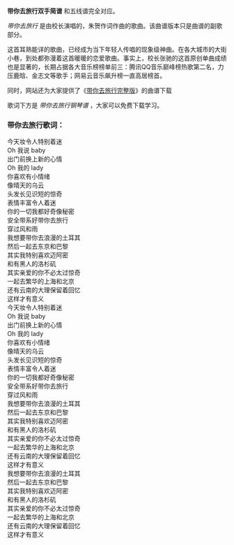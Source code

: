 

**带你去旅行双手简谱** 和五线谱完全对应。

_带你去旅行_ 是由校长演唱的，朱贺作词作曲的歌曲。该曲谱版本只是曲谱的副歌部分。

这首耳熟能详的歌曲，已经成为当下年轻人传唱的现象级神曲。在各大城市的大街小巷，到处都弥漫着这首暖暖的恋爱歌曲。事实上，校长张驰的这首原创单曲成绩也是显著的，长期占据各大音乐榜榜单前三：腾讯QQ音乐巅峰榜热歌第二名，力压鹿晗、金志文等歌手；网易云音乐飙升榜一直高居榜首。

同时，网站还为大家提供了《[带你去旅行完整版](Music-8998-带你去旅行-完整版.html "带你去旅行完整版")》的曲谱下载

歌词下方是 _带你去旅行钢琴谱_ ，大家可以免费下载学习。

### 带你去旅行歌词：

今天妆令人特别着迷  
Oh 我说 baby  
出门前换上新的心情  
Oh 我的 lady  
你喜欢有小情绪  
像晴天的乌云  
头发长见识短的惊奇  
表情丰富令人着迷  
你的一切我都好奇像秘密  
安全带系好带你去旅行  
穿过风和雨  
我想要带你去浪漫的土耳其  
然后一起去东京和巴黎  
其实我特别喜欢迈阿密  
和有黑人的洛杉矶  
其实亲爱的你不必太过惊奇  
一起去繁华的上海和北京  
还有云南的大理保留着回忆  
这样才有意义  
今天妆令人特别着迷  
Oh 我说 baby  
出门前换上新的心情  
Oh 我的 lady  
你喜欢有小情绪  
像晴天的乌云  
头发长见识短的惊奇  
表情丰富令人着迷  
你的一切我都好奇像秘密  
安全带系好带你去旅行  
穿过风和雨  
我想要带你去浪漫的土耳其  
然后一起去东京和巴黎  
其实我特别喜欢迈阿密  
和有黑人的洛杉矶  
其实亲爱的你不必太过惊奇  
一起去繁华的上海和北京  
还有云南的大理保留着回忆  
这样才有意义  
我想要带你去浪漫的土耳其  
然后一起去东京和巴黎  
其实我特别喜欢迈阿密  
和有黑人的洛杉矶  
其实亲爱的你不必太过惊奇  
一起去繁华的上海和北京  
还有云南的大理保留着回忆  
这样才有意义

